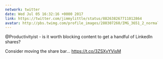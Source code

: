 ```yaml
---
network: twitter
date: Wed Jul 05 16:32:16 +0000 2017
link: https://twitter.com/jimmylittle/status/882638267711012864
avatar: http://pbs.twimg.com/profile_images/280307260/IMG_3651_2_normal.jpg
---
```


@Productivityist - is it worth blocking content to get a handful of LinkedIn shares?

Consider moving the share bar… https://t.co/3ZSXyYVisM
